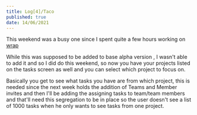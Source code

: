 ```yaml
---
title: Log[4]/Taco
published: true
date: 14/06/2021
---
```


This weekend was a busy one since I spent quite a few hours working on [wrap](/devlogs/wrap-log-1.html)

While this was supposed to be added to base alpha version , I wasn't able to add it and so I did do this weekend, so now you have your projects listed on the tasks screen as well and you can select which project to focus on.

Basically you get to see what tasks you have are from which project, this is needed since the next week holds the addition of Teams and Member invites and then I'll be adding the assigning tasks to team/team members and that'll need this segregation to be in place so the user doesn't see a list of 1000 tasks when he only wants to see tasks from one project.
